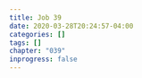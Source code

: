 ```yaml
---
title: Job 39
date: 2020-03-28T20:24:57-04:00
categories: []
tags: []
chapter: "039"
inprogress: false
---
```



